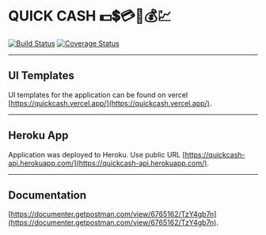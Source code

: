 # QUICK CASH 💵💲💳💸💰💹

[![Build Status](https://www.travis-ci.com/RIDUMATICS/QuickCash.svg?branch=main)](https://www.travis-ci.com/RIDUMATICS/QuickCash) [![Coverage Status](https://coveralls.io/repos/github/RIDUMATICS/QuickCash/badge.svg?branch=main)](https://coveralls.io/github/RIDUMATICS/QuickCash?branch=main)

---

## UI Templates

UI templates for the application can be found on vercel [https://quickcash.vercel.app/](https://quickcash.vercel.app/).

---

## Heroku App

Application was deployed to Heroku. Use public URL [https://quickcash-api.herokuapp.com/](https://quickcash-api.herokuapp.com/).

---

## Documentation

[https://documenter.getpostman.com/view/6765162/TzY4gb7n](https://documenter.getpostman.com/view/6765162/TzY4gb7n).
